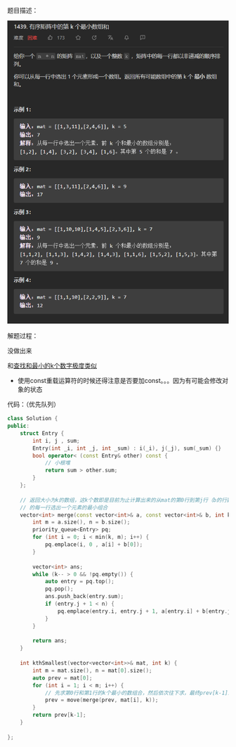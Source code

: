 题目描述：

![image](/basicaldatastructure/stackandquere/image/image22.png)

解题过程：

没做出来

和[查找和最小的k个数字极度类似](/basicaldatastructure/stackandquere/code/ksmallestpairs.md)

- 使用const重载运算符的时候还得注意是否要加const。。。因为有可能会修改对象的状态

代码：（优先队列）

```cpp
class Solution {
public:
    struct Entry {
        int i, j , sum;
        Entry(int _i, int _j, int _sum) : i(_i), j(_j), sum(_sum) {}
        bool operator< (const Entry& other) const {
            // 小根堆
            return sum > other.sum;
        }
    };

    // 返回大小为k的数组，这k个数即是目前为止计算出来的从mat的第0行到第j行（b的行数）
    // 的每一行选出一个元素的最小组合
    vector<int> merge(const vector<int>& a, const vector<int>& b, int k) {
        int m = a.size(), n = b.size();
        priority_queue<Entry> pq;
        for (int i = 0; i < min(k, m); i++) {
            pq.emplace(i, 0 , a[i] + b[0]);
        }

        vector<int> ans;
        while (k-- > 0 && !pq.empty()) {
            auto entry = pq.top();
            pq.pop();
            ans.push_back(entry.sum);
            if (entry.j + 1 < n) {
                pq.emplace(entry.i, entry.j + 1, a[entry.i] + b[entry.j + 1]);
            }
        }

        return ans;
    }

    int kthSmallest(vector<vector<int>>& mat, int k) {
        int m = mat.size(), n = mat[0].size();
        auto prev = mat[0];
        for (int i = 1; i < m; i++) {
            // 先求第0行和第1行的k个最小的数组合，然后依次往下求，最终prev[k-1]即为所求
            prev = move(merge(prev, mat[i], k));
        }
        return prev[k-1];
    }

};
```